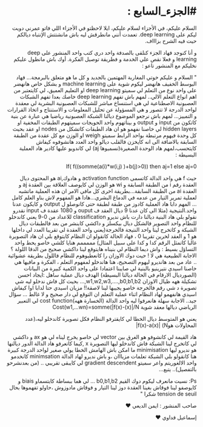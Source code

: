 <h1 dir="rtl" lang="ar">#الجزء_السابع :</h1>
<p dir="rtl" lang="ar">السلام عليكم، في الأجزاء لسلام عليكم، ايلا لاحظتو في الأجزاء اللي فاتو عمرني دويت ليكم على deep learning. تعمدت أنني مانطرقش ليه باش مانشتتش الإنتباه ديالكم حيت فيه الشرح بزاااف.
</p>
<p dir="rtl" lang="ar">و أنا كنوجد فهاد الجزء كنلقى بالصدفة واحد دري كتب واحد المنشور على deep learning و فعلا نقص علي الخدمة و فطريقة توصيل الفكرة. أوك باش مانطول عليكم نخليكم مع المنشور تاعو :
</p>

<p dir="rtl" lang="ar">" السلام و عليكم خوتي المغاربة المهتمين بالجديد و كل ما هو متعلق بالبرمجة... فهاد البوسط الخفيف هانهضر ليكوم شوية على machine learning و بشكل خاص هانهضر على واحد نوع من التعلم لي سميتو deep learning او التعليم العميق، لي كايتعتبر من اهم انواع التعلم الالي.. لمهم باش تفهم deep learning خاصك بعدا تفهم الشبكات العصبونية الاصطناعية لي هي استنساخ مباشر للشبكات العصبونية البشرية لي معقدة لواحد الدرجة لا تتصور و هي المسؤولة عن تحليل المعلومات و الاستنتاج و اتخاذ القرارات و التمييز... لمهم باش نرجعو الموضوع ديالنا الشبكة العصبونية رياضيا هي عبارة عن بنية كاتكون من input و output و بيناتهوم واحد الحويجات سميتهوم الطبقات المخفية او hidden layers لي خاصنا نفهمو هو ان هاد الطبقات كاتشكل من nodes او عقد بحيث كل وحدة فيهوم مرتبطة بواحد الرابط سميتو weigh او الوزن مع كل عقدة من الطبقة السابقة بالاضافة الى انه كايخزن فالقلب ديالو واحد العدد هانشوفوه كيفاش كايتحسب،لمهم هاد الوحدة الصغيرة(نسميوها aj) لي كاندويو عليها كادير هاد العملية البسيطة : 
</p>
<p dir="rtl" lang="ar">
If( f((somme(a(i)*w(i,j) )+b(j)>0)) then aj=1 else aj=0 
</p>
<p dir="rtl" lang="ar">
حيث f هي واحد الدالة كاتسمى activation function و هادوك,ai هو المحتوى ديال العقدة رقم i من الطبقة السابقة و wi هو الوزن لي كايوصف العلاقة بين العقدة aj و العقدة ai من الطبقة السابقة...بطريقة اخرى كل مافي الامر ان هذه العملية ماتشبه لعملية تمرير التيار من عدمه في الدماغ البشري...هادا هو المفهوم لاش بناو العلم كامل ... المهم دابا هاد العملية كادوز من طبقة لطبقة حتى كانوصلو ل output و كايكون عدنا واحد.النتيجية (مثلا الى كان عدنا 9 ديال العقد ف ouput و 1080 عقدة ف input نقدرو نقولو بلي هاد البنية ديالنا دارت باش نديرو classification للاعداد من 0-9 يعني كاندخلو للنظام واحد التصوير فالشكل ديال بيكسلز و داكشي كاينشر من بعد فالطبقات ديال الشبكة و كاتخرج لينا واحد النتيجة فالخرجة(يعني واحد العقدة لي تقريبا العدد لي داخلها هو 1 و العقد لخرين تقريبا 0 ، فهاد الحالة كانقولو ان النظام كايتوقع بلي ان هاد التصويرة غالبا كاتمثل الرقم كدا و كدا على سبيل المثال) مممممم هنايا كلشي خاصو يحط واحد التساؤل بسيط : واش ديما النظام لي بنيناه هايتوقع لينا داكشي صحيح من الدقا اللولة ؟ الاجابة الطبيعية هي لا ! حيت دوك الاوزان را كانعطيوهوم للنظام فاللول بطريقة عشوائية .. عاد من بعد هانديرو ليهوم التصحيح، هنا هاندخلو لمفهوم التعلم ، الفكرة و مافيها هي خاصنا اسيدي نتيرينيو بالبنية لي صايبنا اعتمادا على واحد الكمية كبيرة من البيانات (الصورديال الارقام في الحالة ديالنا البسيطة) الهدف ديال عملية ساهل :ايجاد احسن تشكيلة ههه ظيال الاوزان w1,w2,w3,....,b0,b1,b2,... بحيث كل فاش ندخلو ليه شي تصويرة د شي رقم فالخرجة خاصو يجيبها لينا لاصقة!! مزيان اسيدي حتا لدابا اوا كيفاش اسيدي هانفهمو لهاد النظام اثناء عملية التعلم ان التوقع لي دار صحيح و لا غالط ... سؤال جيد.. الاجابة سهلة هانعرفوا ليه واحد الدالة (الخسارة ههه)cost function لي التعبير الرياضي ديالها معقد شوية
Cost(w1,...wn)=somme(|f(x)-(x)|/N
</p>
<p dir="rtl" lang="ar">يعني هو المتوسط ديال الخطا لي كايقترفو النظام فكل تصويرة كاندخلو ليه،(عدد المحاولات هوN)
|f(x)-a(x)| 
</p>
<p dir="rtl" lang="ar">
هاد القيمة لي كانشوفو هو الغرق بين vector لي خاصو يخرج ليناه لي هو ax و داكشي لي كاتخرج لينا الشبكة فاش كاندخلو ليها التصويرة x ,كيما كاتعرفو هاد الدالة الدور ديالنها هو نديرو ليها minimisation ما امكن باش الهامش الخطا يولي صغير لواحد الدرجة كبيرة هنا كانقولو بلي الشبكة تعلمات مزيااان ،و باش نديرو لهاد الدالة minimsation كانخدمو واحد الالغوريتم واعر سميتو gradient descendent لي كايبقى تقريبي .. (من بعدنشرحو بالتفصيل)..
يتبع...
</p>
<p dir="rtl" lang="ar">
Ps: نسيت مانعرف ليكوم دوك القيم b0,b1,b2 ...
لي هما ببساطة كايتسماو biais و كايوصفو لينا فوقاش بغينا العقدة دوز لينا التيار و فوقاش مادوزوش ،حاولو تفهموها بحال tension de seuil 
شكرا "
</p>
<p dir="rtl" lang="ar">
صاحب المنشور : ايمن الديعي ❤️
</p>

<p dir="rtl" lang="ar">
إسماعيل فداوي ❤️
</p>